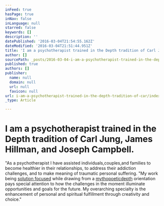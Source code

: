 ```yaml
---
inFeed: true
hasPage: true
inNav: false
inLanguage: null
starred: false
keywords: []
description: ''
datePublished: '2016-03-04T21:54:55.162Z'
dateModified: '2016-03-04T21:51:44.951Z'
title: 'I am a psychotherapist trained in the Depth tradition of Carl Jung, James Hillman, and Joseph Campbell.'
author: []
sourcePath: _posts/2016-03-04-i-am-a-psychotherapist-trained-in-the-depth-tradition-of-car.md
published: true
authors: []
publisher:
  name: null
  domain: null
  url: null
  favicon: null
url: i-am-a-psychotherapist-trained-in-the-depth-tradition-of-car/index.html
_type: Article

---
```

# [][0]

# I am a psychotherapist trained in the Depth tradition of Carl Jung, James Hillman, and Joseph Campbell.

"As a psychotherapist I have assisted individuals,couples,and families to become healthier in their relationships, to address their addiction challenges, and to make meaning of traumatic personal suffering. "My work being [solution focused][1] while drawing from a [mythopoetic][2][depth][3] orientation pays special attention to how the challenges in the moment illuminate opportunities and goals for the future. My overarching specialty is the enhancement of personal and spiritual fulfillment through creativity and choice."

# [][0]

[0]: https://thegrid.ai/robert-myers-psychotherapist/6b8e25d1-e7bf-4f9a-b4b0-8ab3239d10fb/
[1]: http://en.wikipedia.org/wiki/Brief_psychotherapy
[2]: http://dictionary.reference.com/browse/mythopoetic
[3]: http://www.pacifica.edu/whatisdepth.aspx